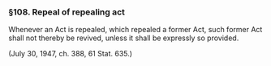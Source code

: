 ### §108. Repeal of repealing act ###

Whenever an Act is repealed, which repealed a former Act, such former Act shall not thereby be revived, unless it shall be expressly so provided.

(July 30, 1947, ch. 388, 61 Stat. 635.)